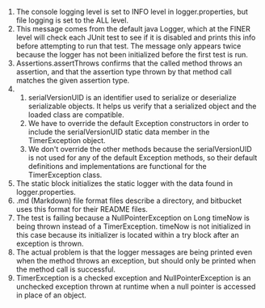 1.  The console logging level is set to INFO level in logger.properties, but file logging is set to the ALL level.
2.  This message comes from the default java Logger, which at the FINER level will check each JUnit test to see if it is disabled and prints this info before attempting to run that test. The message only appears twice because the logger has not been initialized before the first test is run.
3.  Assertions.assertThrows confirms that the called method throws an assertion, and that the assertion type thrown by that method call matches the given assertion type.
4.  1.  serialVersionUID is an identifier used to serialize or deserialize serializable objects. It helps us verify that a serialized object and the loaded class are compatible.
    2.  We have to override the default Exception constructors in order to include the serialVersionUID static data member in the TimerException object.
    3.  We don't override the other methods because the serialVersionUID is not used for any of the default Exception methods, so their default definitions and implementations are functional for the TimerException class.
5.  The static block initializes the static logger with the data found in logger.properties.
6.  .md (Markdown) file format files describe a directory, and bitbucket uses this format for their README files.
7.  The test is failing because a NullPointerException on Long timeNow is being thrown instead of a TimerException. timeNow is not initialized in this case because its initializer is located within a try block after an exception is thrown.
8.  The actual problem is that the logger messages are being printed even when the method throws an exception, but should only be printed when the method call is successful.
11. TimerException is a checked exception and NullPointerException is an unchecked exception thrown at runtime when a null pointer is accessed in place of an object.